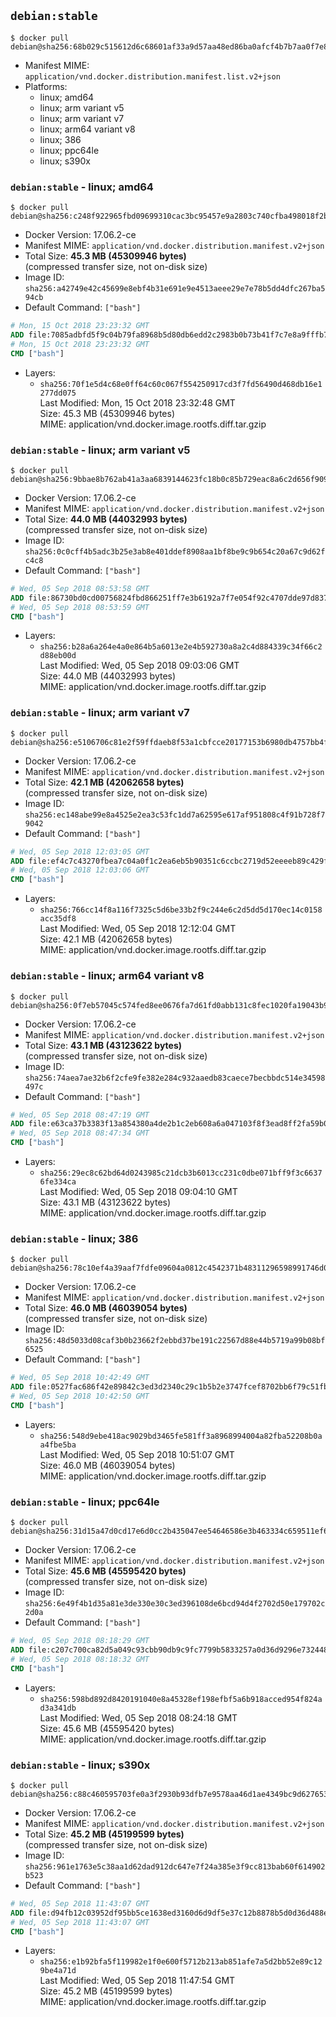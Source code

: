 ## `debian:stable`

```console
$ docker pull debian@sha256:68b029c515612d6c68601af33a9d57aa48ed86ba0afcf4b7b7aa0f7e8769d9c6
```

-	Manifest MIME: `application/vnd.docker.distribution.manifest.list.v2+json`
-	Platforms:
	-	linux; amd64
	-	linux; arm variant v5
	-	linux; arm variant v7
	-	linux; arm64 variant v8
	-	linux; 386
	-	linux; ppc64le
	-	linux; s390x

### `debian:stable` - linux; amd64

```console
$ docker pull debian@sha256:c248f922965fbd09699310cac3bc95457e9a2803c740cfba498018f2b922b3dc
```

-	Docker Version: 17.06.2-ce
-	Manifest MIME: `application/vnd.docker.distribution.manifest.v2+json`
-	Total Size: **45.3 MB (45309946 bytes)**  
	(compressed transfer size, not on-disk size)
-	Image ID: `sha256:a42749e42c45699e8ebf4b31e691e9e4513aeee29e7e78b5dd4dfc267ba594cb`
-	Default Command: `["bash"]`

```dockerfile
# Mon, 15 Oct 2018 23:23:32 GMT
ADD file:7085adbfd5f9c04b79fa8968b5d80db6edd2c2983b0b73b41f7c7e8a9fffb76b in / 
# Mon, 15 Oct 2018 23:23:32 GMT
CMD ["bash"]
```

-	Layers:
	-	`sha256:70f1e5d4c68e0ff64c60c067f554250917cd3f7fd56490d468db16e1277dd075`  
		Last Modified: Mon, 15 Oct 2018 23:32:48 GMT  
		Size: 45.3 MB (45309946 bytes)  
		MIME: application/vnd.docker.image.rootfs.diff.tar.gzip

### `debian:stable` - linux; arm variant v5

```console
$ docker pull debian@sha256:9bbae8b762ab41a3aa6839144623fc18b0c85b729eac8a6c2d656f90971c88fe
```

-	Docker Version: 17.06.2-ce
-	Manifest MIME: `application/vnd.docker.distribution.manifest.v2+json`
-	Total Size: **44.0 MB (44032993 bytes)**  
	(compressed transfer size, not on-disk size)
-	Image ID: `sha256:0c0cff4b5adc3b25e3ab8e401ddef8908aa1bf8be9c9b654c20a67c9d62fc4c8`
-	Default Command: `["bash"]`

```dockerfile
# Wed, 05 Sep 2018 08:53:58 GMT
ADD file:86730bd0cd00756824fbd866251ff7e3b6192a7f7e054f92c4707dde97d83707 in / 
# Wed, 05 Sep 2018 08:53:59 GMT
CMD ["bash"]
```

-	Layers:
	-	`sha256:b28a6a264e4a0e864b5a6013e2e4b592730a8a2c4d884339c34f66c2d88eb00d`  
		Last Modified: Wed, 05 Sep 2018 09:03:06 GMT  
		Size: 44.0 MB (44032993 bytes)  
		MIME: application/vnd.docker.image.rootfs.diff.tar.gzip

### `debian:stable` - linux; arm variant v7

```console
$ docker pull debian@sha256:e5106706c81e2f59ffdaeb8f53a1cbfcce20177153b6980db4757bb4f610669d
```

-	Docker Version: 17.06.2-ce
-	Manifest MIME: `application/vnd.docker.distribution.manifest.v2+json`
-	Total Size: **42.1 MB (42062658 bytes)**  
	(compressed transfer size, not on-disk size)
-	Image ID: `sha256:ec148abe99e8a4525e2ea3c53fc1dd7a62595e617af951808c4f91b728f79042`
-	Default Command: `["bash"]`

```dockerfile
# Wed, 05 Sep 2018 12:03:05 GMT
ADD file:ef4c7c43270fbea7c04a0f1c2ea6eb5b90351c6ccbc2719d52eeeeb89c429f21 in / 
# Wed, 05 Sep 2018 12:03:06 GMT
CMD ["bash"]
```

-	Layers:
	-	`sha256:766cc14f8a116f7325c5d6be33b2f9c244e6c2d5dd5d170ec14c0158acc35df8`  
		Last Modified: Wed, 05 Sep 2018 12:12:04 GMT  
		Size: 42.1 MB (42062658 bytes)  
		MIME: application/vnd.docker.image.rootfs.diff.tar.gzip

### `debian:stable` - linux; arm64 variant v8

```console
$ docker pull debian@sha256:0f7eb57045c574fed8ee0676fa7d61fd0abb131c8fec1020fa19043b995880f7
```

-	Docker Version: 17.06.2-ce
-	Manifest MIME: `application/vnd.docker.distribution.manifest.v2+json`
-	Total Size: **43.1 MB (43123622 bytes)**  
	(compressed transfer size, not on-disk size)
-	Image ID: `sha256:74aea7ae32b6f2cfe9fe382e284c932aaedb83caece7becbbdc514e34598497c`
-	Default Command: `["bash"]`

```dockerfile
# Wed, 05 Sep 2018 08:47:19 GMT
ADD file:e63ca37b3383f13a854380a4de2b1c2eb608a6a047103f8f3ead8ff2fa59b04d in / 
# Wed, 05 Sep 2018 08:47:34 GMT
CMD ["bash"]
```

-	Layers:
	-	`sha256:29ec8c62bd64d0243985c21dcb3b6013cc231c0dbe071bff9f3c66376fe334ca`  
		Last Modified: Wed, 05 Sep 2018 09:04:10 GMT  
		Size: 43.1 MB (43123622 bytes)  
		MIME: application/vnd.docker.image.rootfs.diff.tar.gzip

### `debian:stable` - linux; 386

```console
$ docker pull debian@sha256:78c10ef4a39aaf7fdfe09604a0812c4542371b48311296598991746d0ae925b6
```

-	Docker Version: 17.06.2-ce
-	Manifest MIME: `application/vnd.docker.distribution.manifest.v2+json`
-	Total Size: **46.0 MB (46039054 bytes)**  
	(compressed transfer size, not on-disk size)
-	Image ID: `sha256:48d5033d08caf3b0b23662f2ebbd37be191c22567d88e44b5719a99b08bf6525`
-	Default Command: `["bash"]`

```dockerfile
# Wed, 05 Sep 2018 10:42:49 GMT
ADD file:0527fac686f42e89842c3ed3d2340c29c1b5b2e3747fcef8702bb6f79c51fbba in / 
# Wed, 05 Sep 2018 10:42:50 GMT
CMD ["bash"]
```

-	Layers:
	-	`sha256:548d9ebe418ac9029bd3465fe581ff3a8968994004a82fba52208b0aa4fbe5ba`  
		Last Modified: Wed, 05 Sep 2018 10:51:07 GMT  
		Size: 46.0 MB (46039054 bytes)  
		MIME: application/vnd.docker.image.rootfs.diff.tar.gzip

### `debian:stable` - linux; ppc64le

```console
$ docker pull debian@sha256:31d15a47d0cd17e6d0cc2b435047ee54646586e3b463334c659511ef6ee3193d
```

-	Docker Version: 17.06.2-ce
-	Manifest MIME: `application/vnd.docker.distribution.manifest.v2+json`
-	Total Size: **45.6 MB (45595420 bytes)**  
	(compressed transfer size, not on-disk size)
-	Image ID: `sha256:6e49f4b1d35a81e3de330e30c3ed396108de6bcd94d4f2702d50e179702c2d0a`
-	Default Command: `["bash"]`

```dockerfile
# Wed, 05 Sep 2018 08:18:29 GMT
ADD file:c207c700ca82d5a049c93cbb90db9c9fc7799b5833257a0d36d9296e73244875 in / 
# Wed, 05 Sep 2018 08:18:32 GMT
CMD ["bash"]
```

-	Layers:
	-	`sha256:598bd892d8420191040e8a45328ef198efbf5a6b918acced954f824ad3a341db`  
		Last Modified: Wed, 05 Sep 2018 08:24:18 GMT  
		Size: 45.6 MB (45595420 bytes)  
		MIME: application/vnd.docker.image.rootfs.diff.tar.gzip

### `debian:stable` - linux; s390x

```console
$ docker pull debian@sha256:c88c460595703fe0a3f2930b93dfb7e9578aa46d1ae4349bc9d627653b619fd8
```

-	Docker Version: 17.06.2-ce
-	Manifest MIME: `application/vnd.docker.distribution.manifest.v2+json`
-	Total Size: **45.2 MB (45199599 bytes)**  
	(compressed transfer size, not on-disk size)
-	Image ID: `sha256:961e1763e5c38aa1d62dad912dc647e7f24a385e3f9cc813bab60f614902b523`
-	Default Command: `["bash"]`

```dockerfile
# Wed, 05 Sep 2018 11:43:07 GMT
ADD file:d94fb12c03952df95bb5ce1638ed3160d6d9df5e37c12b8878b5d0d36d488e97 in / 
# Wed, 05 Sep 2018 11:43:07 GMT
CMD ["bash"]
```

-	Layers:
	-	`sha256:e1b92bfa5f119982e1f0e600f5712b213ab851afe7a5d2bb52e89c129be4a71d`  
		Last Modified: Wed, 05 Sep 2018 11:47:54 GMT  
		Size: 45.2 MB (45199599 bytes)  
		MIME: application/vnd.docker.image.rootfs.diff.tar.gzip
